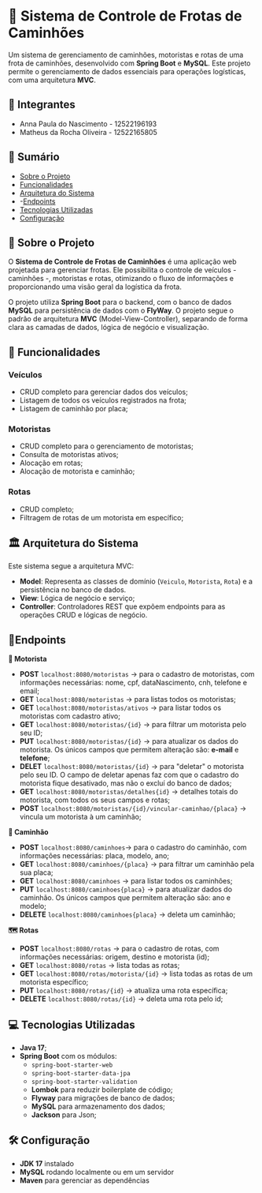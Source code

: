 # 🚚 Sistema de Controle de Frotas de Caminhões

Um sistema de gerenciamento de caminhões, motoristas e rotas de uma frota de caminhões, desenvolvido com **Spring Boot** e **MySQL**. Este projeto permite o gerenciamento de dados essenciais para operações logísticas, com uma arquitetura **MVC**.

## 👥 Integrantes
- Anna Paula do Nascimento - 12522196193
- Matheus da Rocha Oliveira - 12522165805

## 📝 Sumário
- [Sobre o Projeto](#sobre-o-projeto)
- [Funcionalidades](#funcionalidades)
- [Arquitetura do Sistema](#arquitetura-do-sistema)
- -[Endpoints](#endpoints)
- [Tecnologias Utilizadas](#tecnologias-utilizadas)
- [Configuração](#configuração)


## 📖 Sobre o Projeto
O **Sistema de Controle de Frotas de Caminhões** é uma aplicação web projetada para gerenciar frotas. Ele possibilita o controle de veículos - caminhões -, motoristas e rotas, otimizando o fluxo de informações e proporcionando uma visão geral da logística da frota.

O projeto utiliza **Spring Boot** para o backend, com o banco de dados **MySQL** para persistência de dados com o **FlyWay**. O projeto segue o padrão de arquitetura **MVC** (Model-View-Controller), separando de forma clara as camadas de dados, lógica de negócio e visualização.

## 🚀 Funcionalidades
### Veículos
- CRUD completo para gerenciar dados dos veículos;
- Listagem de todos os veículos registrados na frota;
- Listagem de caminhão por placa;
  

### Motoristas
- CRUD completo para o gerenciamento de motoristas;
- Consulta de motoristas ativos;
- Alocação em rotas;
- Alocação de motorista e caminhão;

### Rotas
- CRUD completo;
- Filtragem de rotas de um motorista em específico;

## 🏛️ Arquitetura do Sistema
Este sistema segue a arquitetura MVC:
- **Model**: Representa as classes de domínio (`Veiculo`, `Motorista`, `Rota`) e a persistência no banco de dados.
- **View**: Lógica de negócio e serviço;
- **Controller**: Controladores REST que expõem endpoints para as operações CRUD e lógicas de negócio.

## 📍Endpoints
**🧑 Motorista**
- **POST** `localhost:8080/motoristas` -> para o cadastro de motoristas, com informações necessárias: nome, cpf, dataNascimento, cnh, telefone e email;
- **GET** `localhost:8080/motoristas` -> para listas todos os motoristas;
- **GET** `localhost:8080/motoristas/ativos` -> para listar todos os motoristas com cadastro ativo; 
- **GET** `localhost:8080/motoristas/{id}` -> para filtrar um motorista pelo seu ID;
- **PUT** `localhost:8080/motoristas/{id}` -> para atualizar os dados do motorista. Os únicos campos que permitem alteração são: **e-mail** e **telefone**;
- **DELET** `localhost:8080/motoristas/{id}` -> para "deletar" o motorista pelo seu ID. O campo de deletar apenas faz com que o cadastro do motorista fique desativado, mas não o excluí do banco de dados;
- **GET** `localhost:8080/motoristas/detalhes{id}` -> detalhes totais do motorista, com todos os seus campos e rotas;
- **POST** `localhost:8080/motoristas/{id}/vincular-caminhao/{placa}` -> vincula um motorista à um caminhão;

  
**🚛 Caminhão**
- **POST** `localhost:8080/caminhoes`-> para o cadastro do caminhão, com informações necessárias: placa, modelo, ano;
- **GET** `localhost:8080/caminhoes/{placa}` -> para filtrar um caminhão pela sua placa;
- **GET** `localhost:8080/caminhoes` -> para listar todos os caminhões;
- **PUT** `localhost:8080/caminhoes{placa}` -> para atualizar dados do caminhão. Os únicos campos que permitem alteração são: ano e modelo;
- **DELETE** `localhost:8080/caminhoes{placa}` -> deleta um caminhão;

**🗺️ Rotas**
- **POST** `localhost:8080/rotas` -> para o cadastro de rotas, com informações necessárias: origem, destino e motorista (id);
- **GET** `localhost:8080/rotas` -> lista todas as rotas;
- **GET** `localhost:8080/rotas/motorista/{id}` -> lista todas as rotas de um motorista específico;
- **PUT** `localhost:8080/rotas/{id}` -> atualiza uma rota específica;
- **DELETE** `localhost:8080/rotas/{id}` -> deleta uma rota pelo id;

  
## 💻 Tecnologias Utilizadas
- **Java 17**;
- **Spring Boot** com os módulos:
  - `spring-boot-starter-web`
  - `spring-boot-starter-data-jpa`
  - `spring-boot-starter-validation`
  - **Lombok** para reduzir boilerplate de código;
  - **Flyway** para migrações de banco de dados;
  - **MySQL** para armazenamento dos dados;
  - **Jackson** para Json;
  
## 🛠️ Configuração
  - **JDK 17** instalado
  - **MySQL** rodando localmente ou em um servidor
  - **Maven** para gerenciar as dependências

